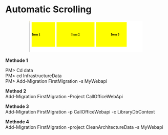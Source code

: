 # Automatic Scrolling


<p align="center">
  <img src="https://github.com/lpgtesoftsopensource/angular-auto-scroll/blob/main/auto-scroll.png" width="70%" title="hover text">
</p>



**Methode 1**  <br/>

PM> Cd data  <br/>
PM> cd InfrastructureData  <br/>
PM> Add-Migration FirstMigration -s MyWebapi  <br/>

**Method 2**  <br/>
Add-Migration FirstMigration -Project CallOfficeWebApi  <br/>

**Methode 3**  <br/>
Add-Migration FirstMigration -p CallOfficeWebapi -c LibraryDbContext  <br/>

**Methode 4**  <br/>
Add-Migration FirstMigration -project CleanArchitectureData -s MyWebapi  <br/>

